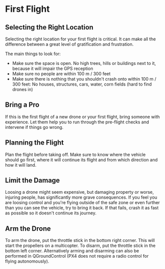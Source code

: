 # First Flight

## Selecting the Right Location

Selecting the right location for your first flight is critical. It can
make all the difference between a great level of gratification and
frustration.

The main things to look for:

- Make sure the space is open. No high trees, hills or buildings next
  to it, because it will impair the GPS reception
- Make sure no people are within 100 m / 300 feet
- Make sure there is nothing that you shouldn't crash onto within 100
  m / 300 feet: No houses, structures, cars, water, corn fields (hard
  to find drones in)

## Bring a Pro

If this is the first flight of a new drone or your first flight, bring
someone with experience. Let them help you to run through the pre-flight
checks and intervene if things go wrong.

## Planning the Flight

Plan the flight before taking off. Make sure to know where the vehicle
should go first, where it will continue its flight and from which
direction and how it will land.

## Limit the Damage

Loosing a drone might seem expensive, but damaging property or worse,
injuring people, has significantly more grave consequences. If you feel
you are loosing control and you're flying outside of the safe zone or
even further than you can see the vehicle, try to bring it back. If that
fails, crash it as fast as possible so it doesn't continue its journey.

## Arm the Drone

To arm the drone, put the throttle stick in the bottom right corner.
This will start the propellers on a multicopter. To disarm, put the
throttle stick in the bottom left corner. Alternatively arming and
disarming can also be performed in QGroundControl (PX4 does not require
a radio control for flying autonomously).

